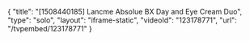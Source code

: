 {
    "title": "[1508440185] Lancme Absolue BX Day and Eye Cream Duo",
    "type": "solo",
    "layout": "iframe-static",
    "videoId": "123178771",
    "url": "\/tvpembed\/123178771"
}